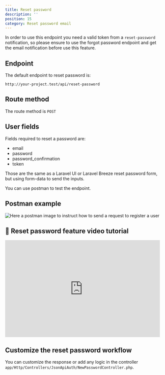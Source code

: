 ```yaml
---
title: Reset password
description: ''
position: 15
category: Reset password email
---
```


<alert type="warning">

In order to use this endpoint you need a valid token from a `reset-password` notification, so please ensure to use the forgot password endpoint and get the email notification before use this feature.

</alert>

## Endpoint

The default endpoint to reset password is:

```
http://your-project.test/api/reset-password
```

## Route method

The route method is `POST`

## User fields

Fields required to reset a password are:

- email
- password
- password_confirmation
- token

Those are the same as a Laravel UI or Laravel Breeze reset password form, but using form-data to send the inputs.

You can use postman to test the endpoint.

## Postman example

![Here a postman image to instruct how to send a request to register a user](/json-api-auth-docs/images/postman-reset-password-screenshot.png)

## 🍿 Reset password feature video tutorial

<iframe style="width: 100%" height="315" src="https://www.youtube.com/embed/yrKTAUezkkQ" frameborder="0" allow="accelerometer; autoplay; clipboard-write; encrypted-media; gyroscope; picture-in-picture" allowfullscreen></iframe>

## Customize the reset password workflow

You can customize the response or add any logic in the controller `app/Http/Controllers/JsonApiAuth/NewPasswordController.php`.
